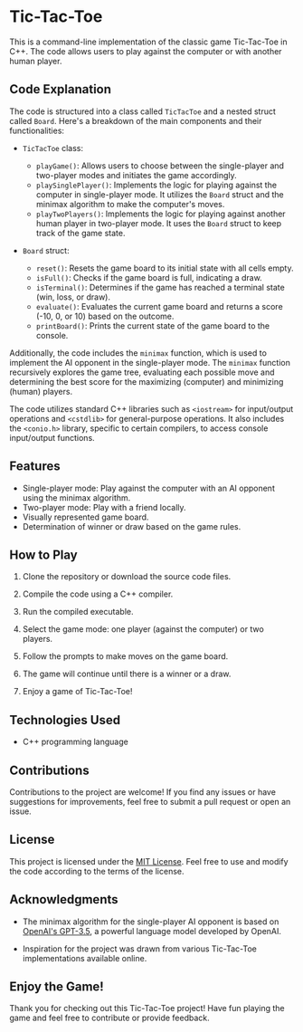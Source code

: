 # Tic-Tac-Toe

This is a command-line implementation of the classic game Tic-Tac-Toe in C++. The code allows users to play against the computer or with another human player.

## Code Explanation

The code is structured into a class called `TicTacToe` and a nested struct called `Board`. Here's a breakdown of the main components and their functionalities:

- `TicTacToe` class:
  - `playGame()`: Allows users to choose between the single-player and two-player modes and initiates the game accordingly.
  - `playSinglePlayer()`: Implements the logic for playing against the computer in single-player mode. It utilizes the `Board` struct and the minimax algorithm to make the computer's moves.
  - `playTwoPlayers()`: Implements the logic for playing against another human player in two-player mode. It uses the `Board` struct to keep track of the game state.
  
- `Board` struct:
  - `reset()`: Resets the game board to its initial state with all cells empty.
  - `isFull()`: Checks if the game board is full, indicating a draw.
  - `isTerminal()`: Determines if the game has reached a terminal state (win, loss, or draw).
  - `evaluate()`: Evaluates the current game board and returns a score (-10, 0, or 10) based on the outcome.
  - `printBoard()`: Prints the current state of the game board to the console.

Additionally, the code includes the `minimax` function, which is used to implement the AI opponent in the single-player mode. The `minimax` function recursively explores the game tree, evaluating each possible move and determining the best score for the maximizing (computer) and minimizing (human) players.

The code utilizes standard C++ libraries such as `<iostream>` for input/output operations and `<cstdlib>` for general-purpose operations. It also includes the `<conio.h>` library, specific to certain compilers, to access console input/output functions.

## Features

- Single-player mode: Play against the computer with an AI opponent using the minimax algorithm.
- Two-player mode: Play with a friend locally.
- Visually represented game board.
- Determination of winner or draw based on the game rules.

## How to Play

1. Clone the repository or download the source code files.

2. Compile the code using a C++ compiler.

3. Run the compiled executable.

4. Select the game mode: one player (against the computer) or two players.

5. Follow the prompts to make moves on the game board.

6. The game will continue until there is a winner or a draw.

7. Enjoy a game of Tic-Tac-Toe!

## Technologies Used

- C++ programming language

## Contributions

Contributions to the project are welcome! If you find any issues or have suggestions for improvements, feel free to submit a pull request or open an issue.

## License

This project is licensed under the [MIT License](LICENSE). Feel free to use and modify the code according to the terms of the license.

## Acknowledgments

- The minimax algorithm for the single-player AI opponent is based on [OpenAI's GPT-3.5](https://openai.com/research/gpt-3-5), a powerful language model developed by OpenAI.

- Inspiration for the project was drawn from various Tic-Tac-Toe implementations available online.

## Enjoy the Game!

Thank you for checking out this Tic-Tac-Toe project! Have fun playing the game and feel free to contribute or provide feedback.
